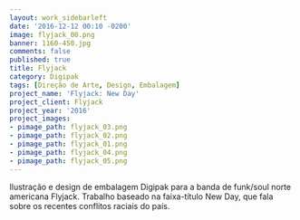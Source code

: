 ```yaml
---
layout: work_sidebarleft
date: '2016-12-12 00:10 -0200'
image: flyjack_00.png
banner: 1160-450.jpg
comments: false
published: true
title: Flyjack
category: Digipak
tags: [Direção de Arte, Design, Embalagem]
project_name: 'Flyjack: New Day'
project_client: Flyjack
project_year: '2016'
project_images:
- pimage_path: flyjack_03.png
- pimage_path: flyjack_02.png
- pimage_path: flyjack_01.png
- pimage_path: flyjack_04.png
- pimage_path: flyjack_05.png
---
```

Ilustração e design de embalagem Digipak para a banda de funk/soul norte americana Flyjack. Trabalho baseado na faixa-título New Day, que fala sobre os recentes conflitos raciais do país.
